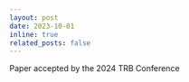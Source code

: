 ```yaml
---
layout: post
date: 2023-10-01
inline: true
related_posts: false
---
```


Paper accepted by the 2024 TRB Conference
